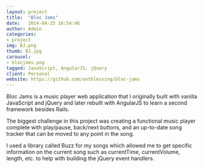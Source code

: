 ```yaml
---
layout: project
title:  "Bloc Jams"
date:   2014-04-25 16:54:46
author: Admin
categories:
- project
img: BJ.png
thumb: BJ.jpg
carousel:
- blocjams.png
tagged: JavaScript, AngularJS, jQuery
client: Personal
website: https://github.com/antblessing/bloc-jams
---
```


Bloc Jams is a music player web application that I originally built with vanilla JavaScript and jQuery and later rebuilt with AngularJS to learn a second framework besides Rails.

The biggest challenge in this project was creating a functional music player complete with play/pause, back/next buttons, and an up-to-date song tracker that can be moved to any point in the song.  

I used a library called Buzz for my songs which allowed me to get specific information on the current song such as currentTime, currentVolume, length, etc. to help with building the jQuery event handlers.
